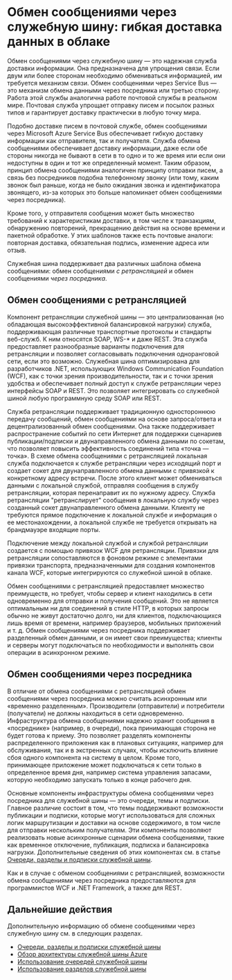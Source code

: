 <properties
	pageTitle="Обмен сообщениями через служебную шину | Microsoft Azure"
	description="Обмен сообщениями через служебную шину: гибкая доставка данных в облаке"
	services="service-bus"
	documentationCenter=".net"
	authors="sethmanheim"
	manager="timlt"
	editor=""/>

<tags
	ms.service="service-bus"
	ms.workload="tbd"
	ms.tgt_pltfrm="na"
	ms.devlang="multiple"
	ms.topic="article"
	ms.date="09/04/2015"
	ms.author="sethm"/>


# Обмен сообщениями через служебную шину: гибкая доставка данных в облаке

Обмен сообщениями через служебную шину — это надежная служба доставки информации. Она предназначена для упрощения связи. Если двум или более сторонам необходимо обмениваться информацией, им требуется механизм связи. Обмен сообщениями через Service Bus — это механизм обмена данными через посредника или третью сторону. Работа этой службы аналогична работе почтовой службы в реальном мире. Почтовая служба упрощает отправку писем и посылок разных типов и гарантирует доставку практически в любую точку мира.

Подобно доставке писем в почтовой службе, обмен сообщениями через Microsoft Azure Service Bus обеспечивает гибкую доставку информации как отправителя, так и получателя. Служба обмена сообщениями обеспечивает доставку информации, даже если обе стороны никогда не бывают в сети в то одно и то же время или если они недоступны в один и тот же определенный момент. Таким образом, принцип обмена сообщениями аналогичен принципу отправки писем, а связь без посредников подобна телефонному звонку (или тому, каким звонок был раньше, когда не было ожидания звонка и идентификатора звонящего, из-за которых это больше напоминает обмен сообщениями через посредника).

Кроме того, у отправителя сообщения может быть множество требований к характеристикам доставки, в том числе к транзакциям, обнаружению повторений, прекращению действия на основе времени и пакетной обработке. У этих шаблонов также есть почтовые аналоги: повторная доставка, обязательная подпись, изменение адреса или отзыв.

Служебная шина поддерживает два различных шаблона обмена сообщениями: обмен сообщениями *с ретрансляцией* и обмен сообщениями *через посредника*.

## Обмен сообщениями с ретрансляцией

Компонент ретрансляции служебной шины — это централизованная (но обладающая высокоэффективной балансировкой нагрузки) служба, поддерживающая различные транспортные протоколы и стандарты веб-служб. К ним относятся SOAP, WS-* и даже REST. Эта служба предоставляет разнообразные варианты подключения для ретрансляции и позволяет согласовывать подключения одноранговой сети, если это возможно. Служебная шина оптимизирована для разработчиков .NET, использующих Windows Communication Foundation (WCF), как с точки зрения производительности, так и с точки зрения удобства и обеспечивает полный доступ к службе ретрансляции через интерфейсы SOAP и REST. Это позволяет интегрировать со служебной шиной любую программную среду SOAP или REST.

Служба ретрансляции поддерживает традиционную одностороннюю передачу сообщений, обмен сообщениями на основе запроса/ответа и децентрализованный обмен сообщениями. Она также поддерживает распространение событий по сети Интернет для поддержки сценариев публикации/подписки и двунаправленного обмена данными по сокетам, что позволяет повысить эффективность соединений типа «точка — точка». В схеме обмена сообщениями с ретрансляцией локальная служба подключается к службе ретрансляции через исходящий порт и создает сокет для двунаправленного обмена данными с привязкой к конкретному адресу встречи. После этого клиент может обмениваться данными с локальной службой, отправляя сообщения в службу ретрансляции, которая перенаправит их по нужному адресу. Служба ретрансляции "ретранслирует" сообщения в локальную службу через созданный сокет двунаправленного обмена данными. Клиенту не требуются прямое подключение к локальной службе и информация о ее местонахождении, а локальной службе не требуется открывать на брандмауэре входящие порты.

Подключение между локальной службой и службой ретрансляции создается с помощью привязок WCF для ретрансляции. Привязки для ретрансляции сопоставляются в фоновом режиме с элементами привязки транспорта, предназначенными для создания компонентов канала WCF, которые интегрируются со служебной шиной в облаке.

Обмен сообщениями с ретрансляцией предоставляет множество преимуществ, но требует, чтобы сервер и клиент находились в сети одновременно для отправки и получения сообщений. Это не является оптимальным ни для соединений в стиле HTTP, в которых запросы обычно не живут достаточно долго, ни для клиентов, подключающихся лишь время от времени, например браузеров, мобильных приложений и т. д. Обмен сообщениями через посредника поддерживает разделенный обмен данными, и он имеет свои преимущества; клиенты и серверы могут подключаться по необходимости и выполнять свои операции в асинхронном режиме.

## Обмен сообщениями через посредника

В отличие от обмена сообщениями с ретрансляцией обмен сообщениями через посредника можно считать асинхронным или «временно разделенным». Производители (отправители) и потребители (получатели) не должны находиться в сети одновременно. Инфраструктура обмена сообщениями надежно хранит сообщения в «посреднике» (например, в очереди), пока принимающая сторона не будет готова к приему. Это позволяет разделять компоненты распределенного приложения как в плановых ситуациях, например для обслуживания, так и в экстренных случаях, чтобы исключить влияние сбоя одного компонента на систему в целом. Кроме того, принимающее приложение может подключаться к сети только в определенное время дня, например система управления запасами, которую необходимо запускать только в конце рабочего дня.

Основные компоненты инфраструктуры обмена сообщениями через посредника для служебной шины — это очереди, темы и подписки. Главное различие состоит в том, что темы поддерживают возможности публикации и подписки, которые могут использоваться для сложных логик маршрутизации и доставки на основе содержимого, в том числе для отправки нескольким получателям. Эти компоненты позволяют реализовать новые асинхронные сценарии обмена сообщениями, такие как временное отключение, публикация, подписка и балансировка нагрузки. Дополнительные сведения об этих компонентах см. в статье [Очереди, разделы и подписки служебной шины](service-bus-queues-topics-subscriptions.md).

Как и в случае с обменом сообщениями с ретрансляцией, возможности обмена сообщениями через посредника предоставляются для программистов WCF и .NET Framework, а также для REST.

## Дальнейшие действия

Дополнительную информацию об обмене сообщениями через служебную шину см. в следующих разделах.

- [Очереди, разделы и подписки служебной шины](service-bus-queues-topics-subscriptions.md)
- [Обзор архитектуры служебной шины Azure](service-bus-fundamentals-hybrid-solutions.md)
- [Использование очередей служебной шины](service-bus-dotnet-how-to-use-queues.md)
- [Использование разделов служебной шины](service-bus-dotnet-how-to-use-topics-subscriptions.md)
 

<!---HONumber=Sept15_HO2-->